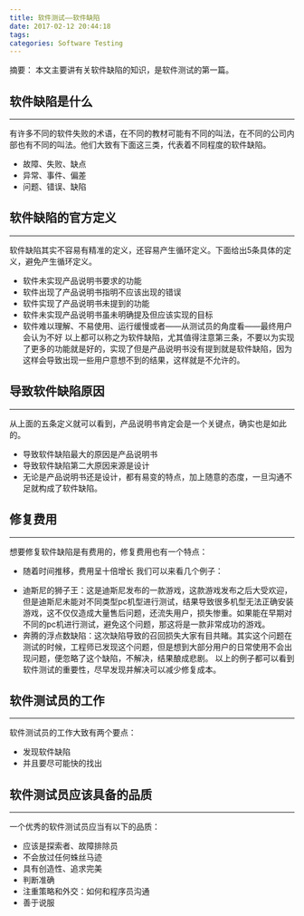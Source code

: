 ```yaml
---
title: 软件测试——软件缺陷
date: 2017-02-12 20:44:18
tags: 
categories: Software Testing
---
```

摘要：
本文主要讲有关软件缺陷的知识，是软件测试的第一篇。

<!--more-->

## 软件缺陷是什么
--------------------------------

有许多不同的软件失败的术语，在不同的教材可能有不同的叫法，在不同的公司内部也有不同的叫法。他们大致有下面这三类，代表着不同程度的软件缺陷。
  + 故障、失败、缺点
  + 异常、事件、偏差
  + 问题、错误、缺陷
  
## 软件缺陷的官方定义
--------------------------------

软件缺陷其实不容易有精准的定义，还容易产生循环定义。下面给出5条具体的定义，避免产生循环定义。
  + 软件未实现产品说明书要求的功能
  + 软件出现了产品说明书指明不应该出现的错误
  + 软件实现了产品说明书未提到的功能
  + 软件未实现产品说明书虽未明确提及但应该实现的目标
  + 软件难以理解、不易使用、运行缓慢或者——从测试员的角度看——最终用户会认为不好
以上都可以称之为软件缺陷，尤其值得注意第三条，不要以为实现了更多的功能就是好的，实现了但是产品说明书没有提到就是软件缺陷，因为这样会导致出现一些用户意想不到的结果，这样就是不允许的。

## 导致软件缺陷原因
-----------------------------------

从上面的五条定义就可以看到，产品说明书肯定会是一个关键点，确实也是如此的。
  + 导致软件缺陷最大的原因是产品说明书
  + 导致软件缺陷第二大原因来源是设计
  + 无论是产品说明书还是设计，都有易变的特点，加上随意的态度，一旦沟通不足就构成了软件缺陷。
  
## 修复费用
----------------------------------

想要修复软件缺陷是有费用的，修复费用也有一个特点：
  + 随着时间推移，费用呈十倍增长
我们可以来看几个例子：
- 迪斯尼的狮子王：这是迪斯尼发布的一款游戏，这款游戏发布之后大受欢迎，但是迪斯尼未能对不同类型pc机型进行测试，结果导致很多机型无法正确安装游戏，这不仅仅造成大量售后问题，还流失用户，损失惨重。如果能在早期对不同的pc机进行测试，避免这个问题，那这将是一款非常成功的游戏。
- 奔腾的浮点数缺陷：这次缺陷导致的召回损失大家有目共睹。其实这个问题在测试的时候，工程师已发现这个问题，但是想到大部分用户的日常使用不会出现问题，便忽略了这个缺陷，不解决，结果酿成悲剧。
以上的例子都可以看到软件测试的重要性，尽早发现并解决可以减少修复成本。

## 软件测试员的工作
--------------------------------------------

软件测试员的工作大致有两个要点：
  + 发现软件缺陷
  + 并且要尽可能快的找出
  
## 软件测试员应该具备的品质
-----------------------------------

一个优秀的软件测试员应当有以下的品质：
  + 应该是探索者、故障排除员
  + 不会放过任何蛛丝马迹
  + 具有创造性、追求完美
  + 判断准确
  + 注重策略和外交：如何和程序员沟通
  + 善于说服
